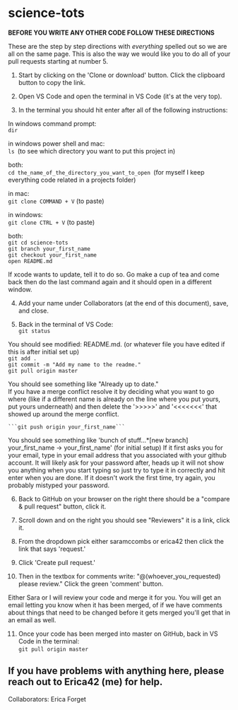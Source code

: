 # science-tots

**BEFORE YOU WRITE ANY OTHER CODE FOLLOW THESE DIRECTIONS**

These are the step by step directions with *everything* spelled out so we are all on the same page. This is also the way we would like you to do all of your pull requests starting at number 5.

1. Start by clicking on the 'Clone or download' button. Click the clipboard button to copy the link.

2. Open VS Code and open the terminal in VS Code (it's at the very top).

3. In the terminal you should hit enter after all of the following instructions:

In windows command prompt:  
   ```dir```  

in windows power shell and mac:  
   ```ls ```(to see which directory you want to put this project in)  

both:  
   ```cd the_name_of_the_directory_you_want_to_open ```(for myself I keep everything code related in a projects folder)  

in mac:  
   ```git clone COMMAND + V``` (to paste)  

in windows:  
   ```git clone CTRL + V``` (to paste)  

both:    
   ```git cd science-tots```  
   ```git branch your_first_name```  
   ```git checkout your_first_name```  
   ```open README.md```  

If xcode wants to update, tell it to do so. Go make a cup of tea and come back then do the last command again and it should open in a different window.

4. Add your name under Collaborators (at the end of this document), save, and close.

5. Back in the terminal of VS Code:  
    ```git status```  

You should see modified: README.md. (or whatever file you have edited if this is after initial set up)  
    ```git add .```  
    ```git commit -m "Add my name to the readme."```  
    ```git pull origin master```  

You should see something like "Already up to date."  
   If you have a merge conflict resolve it by deciding what you want to go where (like if a different name is already on the line where you put yours, put yours underneath) and then delete the '>>>>>'  and '<<<<<<<' that showed up around the merge conflict.  
   
    ```git push origin your_first_name```  

You should see something like 'bunch of stuff...*[new branch] your_first_name -> your_first_name' (for initial setup)
   If it first asks you for your email, type in your email address that you associated with your github account. It will likely ask for your password after, heads up it will not show you anything when you start typing so just try to type it in correctly and hit enter when you are done. If it doesn't work the first time, try again, you probably mistyped your password.  

6. Back to GitHub on your browser on the right there should be a "compare & pull request" button, click it.

7. Scroll down and on the right you should see "Reviewers" it is a link, click it.

8. From the dropdown pick either saramccombs or erica42 then click the link that says 'request.'

9. Click 'Create pull request.'

10. Then in the textbox for comments write: "@(whoever_you_requested) please review." Click the green 'comment' button.

Either Sara or I will review your code and merge it for you. You will get an email letting you know when it has been merged, of if we have comments about things that need to be changed before it gets merged you'll get that in an email as well.

11. Once your code has been merged into master on GitHub, back in VS Code in the terminal:  
   ```git pull origin master```  


## If you have problems with anything here, please reach out to Erica42 (me) for help.


Collaborators:
Erica Forget
